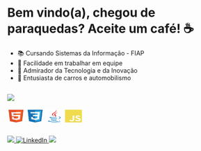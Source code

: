 # Bem vindo(a), chegou de paraquedas? Aceite um café! ☕

- 📚 Cursando Sistemas da Informação - FIAP
- 🤝 Facilidade em trabalhar em equipe
- 🤖 Admirador da Tecnologia e da Inovação
- 🚗 Entusiasta de carros e automobilismo

##

<a href="https://github.com/portelavf">
  <img height="180em" src="https://github-readme-stats.vercel.app/api/top-langs/?username=portelavf&layout=compact&langs_count=16&theme=dark"/>
</a>
<div style="display: inline_block;"><br>
  <img align="center" alt="Vitor-HTML" height="30" width="40" src="https://raw.githubusercontent.com/devicons/devicon/master/icons/html5/html5-original.svg">
  <img align="center" alt="Vitor-CSS" height="30" width="40" src="https://raw.githubusercontent.com/devicons/devicon/master/icons/css3/css3-original.svg">
  <img align="center" alt="Vitor-Java" height="30" width="40" src="https://raw.githubusercontent.com/devicons/devicon/master/icons/java/java-original.svg">
  <img align="center" alt="Vitor-Js" height="30" width="40" src="https://raw.githubusercontent.com/devicons/devicon/master/icons/javascript/javascript-plain.svg">
</div>

##

<div>
<a href="https://instagram.com/_portelavf" target="_blank">
  <img src="https://img.shields.io/badge/Instagram-%23E4405F.svg?style=for-the-badge&logo=instagram&logoColor=white" target="_blank">
</a>
<a href="https://www.linkedin.com/in/vitorportelafantinato/" target="_blank">
  <img src="https://img.shields.io/badge/-LinkedIn-%230077B5.svg?style=for-the-badge&logo=linkedin&logoColor=white" alt="LinkedIn">
</a>
<a href="mailto:vitor.portelafantinato@gmail.com" target="_blank">
    <img src="https://img.shields.io/badge/-Gmail-%23333?style=for-the-badge&logo=gmail&logoColor=white" target="_blank">
</a>
</div>
